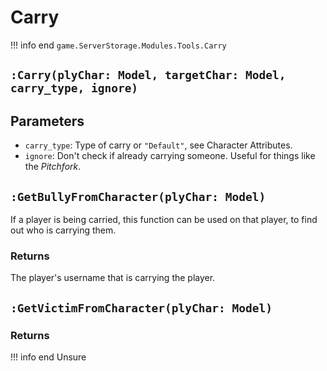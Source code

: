 # Carry
!!! info end
    ``game.ServerStorage.Modules.Tools.Carry``

## ``:Carry(plyChar: Model, targetChar: Model, carry_type, ignore)``

## Parameters
* ``carry_type``: Type of carry or ``"Default"``, see Character Attributes.
* ``ignore``: Don't check if already carrying someone. Useful for things like the _Pitchfork_.


## `:GetBullyFromCharacter(plyChar: Model)`
If a player is being carried, this function can be used on that player, to find out who is carrying them.

### Returns
The player's username that is carrying the player.


## `:GetVictimFromCharacter(plyChar: Model)`


### Returns
!!! info end
    Unsure